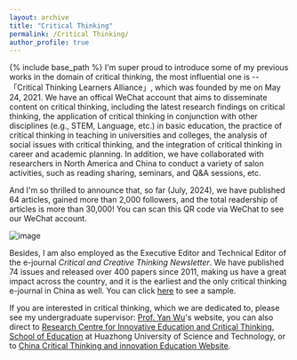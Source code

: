 ```yaml
---
layout: archive
title: "Critical Thinking"
permalink: /Critical Thinking/
author_profile: true
---
```


{% include base_path %}
I'm super proud to introduce some of my previous works in the domain of critical thinking, the most influential one is --「Critical Thinking Learners Alliance」, which was founded by me on May 24, 2021. We have an offical WeChat account that aims to disseminate content on critical thinking, including the latest research findings on critical thinking, the application of critical thinking in conjunction with other disciplines (e.g., STEM, Language, etc.) in basic education, the practice of critical thinking in teaching in universities and colleges, the analysis of social issues with critical thinking, and the integration of critical thinking in career and academic planning. In addition, we have collaborated with researchers in North America and China to conduct a variety of salon activities, such as reading sharing, seminars, and Q&A sessions, etc.

And I'm so thrilled to announce that, so far (July, 2024), we have published 64 articles, gained more than 2,000 followers, and the total readership of articles is more than 30,000!
You can scan this QR code via WeChat to see our WeChat account.

![image](https://github.com/user-attachments/assets/47a0a29d-42f7-486c-ab50-f8d4e669b5de)

Besides, I am also employed as the Executive Editor and Technical Editor of the e-journal *Critical and Creative Thinking Newsletter*. We have published 74 issues and released over 400 papers since 2011, making us have a great impact across the country, and it is the earliest and the only critical thinking e-journal in China as well. You can click [here](https://flbook.com.cn/c/9dm6gWfQv2) to see a sample.

If you are interested in critical thinking, which we are dedicated to, please see my undergraduate supervisor: [Prof. Yan Wu](https://jyxy.sisu.edu.cn/szdw/sddw/jyglzyds/967a34a69d6c4e7e87ba8dd278a1826a.htm)'s website, you can also direct to [Research Centre for Innovative Education and Critical Thinking, School of Education](http://jky.hust.edu.cn/index.htm) at Huazhong University of Science and Technology, or to [China Critical Thinking and innovation Education Website](http://ppxsw.szjzw.hust.edu.cn/).
